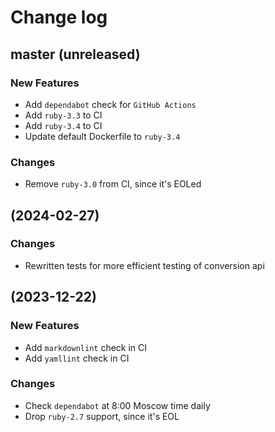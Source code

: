 # Change log

## master (unreleased)

### New Features

* Add `dependabot` check for `GitHub Actions`
* Add `ruby-3.3` to CI
* Add `ruby-3.4` to CI
* Update default Dockerfile to `ruby-3.4`

### Changes

* Remove `ruby-3.0` from CI, since it's EOLed

## (2024-02-27)

### Changes

* Rewritten tests for more efficient testing of conversion api

## (2023-12-22)

### New Features

* Add `markdownlint` check in CI
* Add `yamllint` check in CI

### Changes

* Check `dependabot` at 8:00 Moscow time daily
* Drop `ruby-2.7` support, since it's EOL

